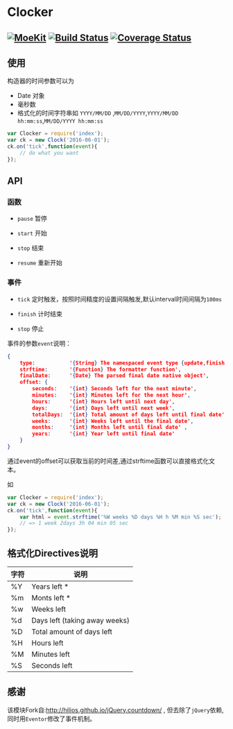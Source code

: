 # Clocker


[![MoeKit](https://moekit.timo.today/badge/clocker)](https://moekit.timo.today/package/clocker)  [![Build Status](https://travis-ci.org/MoeKit/clocker.svg?branch=master)](https://travis-ci.org/MoeKit/clocker)  [![Coverage Status](https://coveralls.io/repos/MoeKit/clocker/badge.svg)](https://coveralls.io/r/MoeKit/clocker)
---


## 使用

构造器的时间参数可以为

+ Date 对象
+ 毫秒数
+ 格式化的时间字符串如 `YYYY/MM/DD` ,`MM/DD/YYYY`,`YYYY/MM/DD hh:mm:ss`,`MM/DD/YYYY hh:mm:ss`

```javascript
var Clocker = require('index');
var ck = new Clock('2016-06-01');
ck.on('tick',function(event){
	// do what you want
});
```

## API

### 函数

+ `pause` 暂停

+ `start` 开始

+ `stop` 结束

+ `resume` 重新开始

### 事件

+ `tick` 定时触发，按照时间精度的设置间隔触发,默认interval时间间隔为`100ms`

+ `finish` 计时结束

+ `stop` 停止


事件的参数`event`说明：

```json
{
    type:           '{String} The namespaced event type {update,finish,stop}.countdown',
    strftime:       '{Function} The formatter function',
    finalDate:      '{Date} The parsed final date native object',
    offset: {
        seconds:    '{int} Seconds left for the next minute',
        minutes:    '{int} Minutes left for the next hour',
        hours:      '{int} Hours left until next day',
        days:       '{int} Days left until next week',
        totalDays:  '{int} Total amount of days left until final date',
        weeks:      '{int} Weeks left until the final date',
        months:     '{int} Months left until final date' ,
        years:      '{int} Year left until final date'
    }
}
```

通过event的offset可以获取当前的时间差,通过strftime函数可以直接格式化文本。

如

```javascript
var Clocker = require('index');
var ck = new Clock('2016-06-01');
ck.on('tick',function(event){
	var html = event.strftime('%W weeks %D days %H h %M min %S sec');
    // => 1 week 2days 3h 04 min 05 sec
});
```

## 格式化Directives说明
| 字符 | 说明   |
|---|---|
|%Y|	Years left *|
|%m	|	Monts left * |
|%w |	Weeks left |
|%d |	Days left (taking away weeks) |
|%D |	Total amount of days left |
|%H	|	Hours left |
|%M	|	Minutes left |
|%S	|	Seconds left |



## 感谢

该模块Fork自:http://hilios.github.io/jQuery.countdown/ , 但去除了`jQuery`依赖,同时用`Eventor`修改了事件机制。
